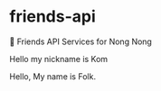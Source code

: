 # friends-api
🐶 Friends API Services for Nong Nong


Hello my nickname is Kom

Hello, My name is Folk.
